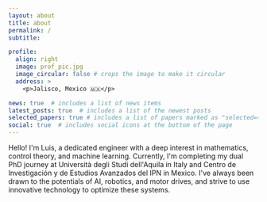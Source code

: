 ```yaml
---
layout: about
title: about
permalink: /
subtitle:

profile:
  align: right
  image: prof_pic.jpg
  image_circular: false # crops the image to make it circular
  address: >
    <p>Jalisco, Mexico 🇲🇽</p>

news: true  # includes a list of news items
latest_posts: true  # includes a list of the newest posts
selected_papers: true # includes a list of papers marked as "selected={true}"
social: true  # includes social icons at the bottom of the page
---
```


Hello! I'm Luis, a dedicated engineer with a deep interest in mathematics, control theory, and machine learning. Currently, I'm completing my dual PhD journey at Università degli Studi dell'Aquila in Italy and Centro de Investigación y de Estudios Avanzados del IPN in Mexico. I've always been drawn to the potentials of AI, robotics, and motor drives, and strive to use innovative technology to optimize these systems.
